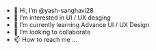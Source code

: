 - 👋 Hi, I’m @yash-sanghavi28
- 👀 I’m interested in UI / UX desging 
- 🌱 I’m currently learning Advance UI / UX Design
- 💞️ I’m looking to collaborate
- 📫 How to reach me ...

<!---
yash-sanghavi28/yash-sanghavi28 is a ✨ special ✨ repository because its `README.md` (this file) appears on your GitHub profile.
You can click the Preview link to take a look at your changes.
--->
